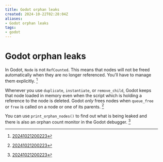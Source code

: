 ```yaml
---
title: Godot orphan leaks
created: 2024-10-22T02:28:04Z
aliases:
- Godot orphan leaks
tags:
- godot
---
```


# Godot orphan leaks

In Godot, `Node` is not `RefCounted`. This means that nodes will not be freed automatically when they are no longer referenced. You'll have to manage them explicitly. [^1]

Whenever you use `duplicate`, `instantiate`, or `remove_child`, Godot keeps that node loaded in memory even when the script which is holding a reference to the node is deleted. Godot *only* frees nodes when `queue_free` or `free` is called on a node or one of its parents. [^1]

You can use `print_orphan_nodes()` to find out what is being leaked and there is also an orphan count monitor in the Godot debugger. [^1]

[^1]: [20241021200223](../entries/20241021200223.md)
